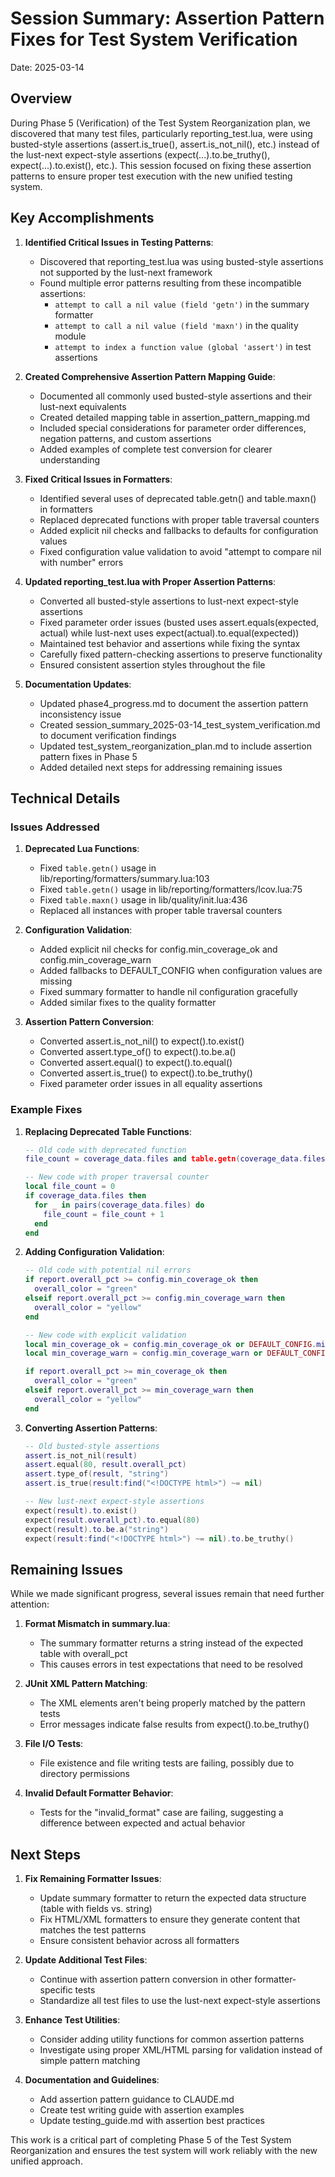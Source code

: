 # Session Summary: Assertion Pattern Fixes for Test System Verification

Date: 2025-03-14

## Overview

During Phase 5 (Verification) of the Test System Reorganization plan, we discovered that many test files, particularly reporting_test.lua, were using busted-style assertions (assert.is_true(), assert.is_not_nil(), etc.) instead of the lust-next expect-style assertions (expect(...).to.be_truthy(), expect(...).to.exist(), etc.). This session focused on fixing these assertion patterns to ensure proper test execution with the new unified testing system.

## Key Accomplishments

1. **Identified Critical Issues in Testing Patterns**:
   - Discovered that reporting_test.lua was using busted-style assertions not supported by the lust-next framework
   - Found multiple error patterns resulting from these incompatible assertions:
     - `attempt to call a nil value (field 'getn')` in the summary formatter
     - `attempt to call a nil value (field 'maxn')` in the quality module
     - `attempt to index a function value (global 'assert')` in test assertions

2. **Created Comprehensive Assertion Pattern Mapping Guide**:
   - Documented all commonly used busted-style assertions and their lust-next equivalents
   - Created detailed mapping table in assertion_pattern_mapping.md
   - Included special considerations for parameter order differences, negation patterns, and custom assertions
   - Added examples of complete test conversion for clearer understanding

3. **Fixed Critical Issues in Formatters**:
   - Identified several uses of deprecated table.getn() and table.maxn() in formatters
   - Replaced deprecated functions with proper table traversal counters
   - Added explicit nil checks and fallbacks to defaults for configuration values
   - Fixed configuration value validation to avoid "attempt to compare nil with number" errors

4. **Updated reporting_test.lua with Proper Assertion Patterns**:
   - Converted all busted-style assertions to lust-next expect-style assertions
   - Fixed parameter order issues (busted uses assert.equals(expected, actual) while lust-next uses expect(actual).to.equal(expected))
   - Maintained test behavior and assertions while fixing the syntax
   - Carefully fixed pattern-checking assertions to preserve functionality
   - Ensured consistent assertion styles throughout the file

5. **Documentation Updates**:
   - Updated phase4_progress.md to document the assertion pattern inconsistency issue
   - Created session_summary_2025-03-14_test_system_verification.md to document verification findings
   - Updated test_system_reorganization_plan.md to include assertion pattern fixes in Phase 5
   - Added detailed next steps for addressing remaining issues

## Technical Details

### Issues Addressed

1. **Deprecated Lua Functions**:
   - Fixed `table.getn()` usage in lib/reporting/formatters/summary.lua:103
   - Fixed `table.getn()` usage in lib/reporting/formatters/lcov.lua:75
   - Fixed `table.maxn()` usage in lib/quality/init.lua:436
   - Replaced all instances with proper table traversal counters

2. **Configuration Validation**:
   - Added explicit nil checks for config.min_coverage_ok and config.min_coverage_warn
   - Added fallbacks to DEFAULT_CONFIG when configuration values are missing
   - Fixed summary formatter to handle nil configuration gracefully
   - Added similar fixes to the quality formatter

3. **Assertion Pattern Conversion**:
   - Converted assert.is_not_nil() to expect().to.exist()
   - Converted assert.type_of() to expect().to.be.a()
   - Converted assert.equal() to expect().to.equal()
   - Converted assert.is_true() to expect().to.be_truthy()
   - Fixed parameter order issues in all equality assertions

### Example Fixes

1. **Replacing Deprecated Table Functions**:
   ```lua
   -- Old code with deprecated function
   file_count = coverage_data.files and table.getn(coverage_data.files) or 0
   
   -- New code with proper traversal counter
   local file_count = 0
   if coverage_data.files then
     for _ in pairs(coverage_data.files) do
       file_count = file_count + 1
     end
   end
   ```

2. **Adding Configuration Validation**:
   ```lua
   -- Old code with potential nil errors
   if report.overall_pct >= config.min_coverage_ok then
     overall_color = "green"
   elseif report.overall_pct >= config.min_coverage_warn then
     overall_color = "yellow"
   end
   
   -- New code with explicit validation
   local min_coverage_ok = config.min_coverage_ok or DEFAULT_CONFIG.min_coverage_ok
   local min_coverage_warn = config.min_coverage_warn or DEFAULT_CONFIG.min_coverage_warn
   
   if report.overall_pct >= min_coverage_ok then
     overall_color = "green"
   elseif report.overall_pct >= min_coverage_warn then
     overall_color = "yellow"
   end
   ```

3. **Converting Assertion Patterns**:
   ```lua
   -- Old busted-style assertions
   assert.is_not_nil(result)
   assert.equal(80, result.overall_pct)
   assert.type_of(result, "string")
   assert.is_true(result:find("<!DOCTYPE html>") ~= nil)
   
   -- New lust-next expect-style assertions
   expect(result).to.exist()
   expect(result.overall_pct).to.equal(80)
   expect(result).to.be.a("string")
   expect(result:find("<!DOCTYPE html>") ~= nil).to.be_truthy()
   ```

## Remaining Issues

While we made significant progress, several issues remain that need further attention:

1. **Format Mismatch in summary.lua**:
   - The summary formatter returns a string instead of the expected table with overall_pct
   - This causes errors in test expectations that need to be resolved

2. **JUnit XML Pattern Matching**:
   - The XML elements aren't being properly matched by the pattern tests
   - Error messages indicate false results from expect().to.be_truthy()

3. **File I/O Tests**:
   - File existence and file writing tests are failing, possibly due to directory permissions

4. **Invalid Default Formatter Behavior**:
   - Tests for the "invalid_format" case are failing, suggesting a difference between expected and actual behavior

## Next Steps

1. **Fix Remaining Formatter Issues**:
   - Update summary formatter to return the expected data structure (table with fields vs. string)
   - Fix HTML/XML formatters to ensure they generate content that matches the test patterns
   - Ensure consistent behavior across all formatters

2. **Update Additional Test Files**:
   - Continue with assertion pattern conversion in other formatter-specific tests
   - Standardize all test files to use the lust-next expect-style assertions

3. **Enhance Test Utilities**:
   - Consider adding utility functions for common assertion patterns
   - Investigate using proper XML/HTML parsing for validation instead of simple pattern matching

4. **Documentation and Guidelines**:
   - Add assertion pattern guidance to CLAUDE.md
   - Create test writing guide with assertion examples
   - Update testing_guide.md with assertion best practices

This work is a critical part of completing Phase 5 of the Test System Reorganization and ensures the test system will work reliably with the new unified approach.